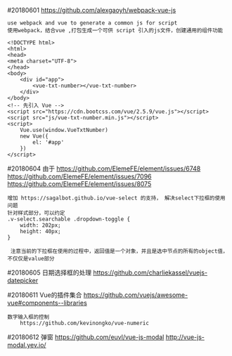 
#20180601
    https://github.com/alexgaoyh/webpack-vue-js

    use webpack and vue to generate a common js for script
    使用webpack，结合vue ,打包生成一个可供 script 引入的js文件，创建通用的组件功能

    <!DOCTYPE html>
    <html>
    <head>
    <meta charset="UTF-8">
    </head>
    <body>
    	<div id="app">
    		<vue-txt-number></vue-txt-number>
    	</div>
    </body>
    <!-- 先引入 Vue -->
    <script src="https://cdn.bootcss.com/vue/2.5.9/vue.js"></script>
    <script src="js/vue-txt-number.min.js"></script>
    <script>
    	Vue.use(window.VueTxtNumber)
    	new Vue({
    		el: '#app'
    	})
    </script>

#20180604
    由于
        https://github.com/ElemeFE/element/issues/6748
        https://github.com/ElemeFE/element/issues/7096
        https://github.com/ElemeFE/element/issues/8075

    增加 https://sagalbot.github.io/vue-select 的支持， 解决select下拉框的使用问题
    针对样式部分，可以约定
    .v-select.searchable .dropdown-toggle {
        width: 202px;
        height: 40px;
    }

     注意当前的下拉框在使用的过程中，返回值是一个对象，并且是选中节点的所有的object值，不仅仅是value部分

#20180605
    日期选择框的处理  https://github.com/charliekassel/vuejs-datepicker

#20180611
    Vue的插件集合 https://github.com/vuejs/awesome-vue#components--libraries

    数字输入框的控制
        https://github.com/kevinongko/vue-numeric

#20180612
    弹窗
        https://github.com/euvl/vue-js-modal
        http://vue-js-modal.yev.io/


